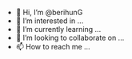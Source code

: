 - 👋 Hi, I’m @berihunG
- 👀 I’m interested in ...
- 🌱 I’m currently learning ...
- 💞️ I’m looking to collaborate on ...
- 📫 How to reach me ...

<!---
berihunG/berihunG is a ✨ special ✨ repository because its `README.md` (this file) appears on your GitHub profile.
You can click the Preview link to take a look at your changes.
--->
